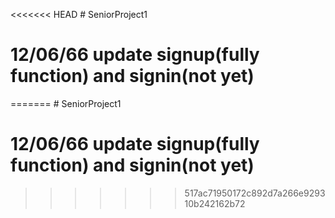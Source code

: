 <<<<<<< HEAD
﻿# SeniorProject1
# 12/06/66 update signup(fully function) and signin(not yet)
=======
﻿# SeniorProject1
# 12/06/66 update signup(fully function) and signin(not yet)
>>>>>>> 517ac71950172c892d7a266e929310b242162b72
